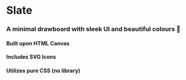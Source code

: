 # Slate
### A minimal drawboard with sleek UI and beautiful colours 🌈


#### Built upon HTML Canvas
#### Includes SVG Icons
#### Utilizes pure CSS (no library)

